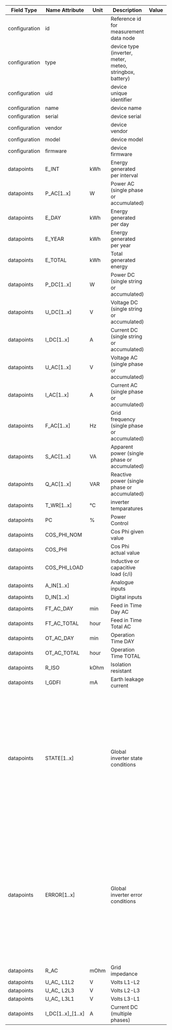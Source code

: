 | Field Type    | Name Attribute    | Unit | Description                                              | Value | Type | Required | Example                                                                                                                                                                                                                           | Notes | Version | 
|---------------|-------------------|------|----------------------------------------------------------|-------|------|----------|-----------------------------------------------------------------------------------------------------------------------------------------------------------------------------------------------------------------------------------|-------|---------| 
| configuration | id                |      | Reference id for measurement data node                   |       |      | x        | <device id=“1“ type=“inverter“>                                                                                                                                                                                                   |       | 2.0.1   | 
| configuration | type              |      | device type (inverter, meter, meteo, stringbox, battery) |       |      | x        | <device id=“1“ type=“inverter“>                                                                                                                                                                                                   |       | 2.0.1   | 
| configuration | uid               |      | device unique identifier                                 |       |      | x        | <uid>INV12345</uid>                                                                                                                                                                                                               |       | 2.0.1   | 
| configuration | name              |      | device name                                              |       |      |          | <name>Inverter A</name>                                                                                                                                                                                                           |       | 2.0.1   | 
| configuration | serial            |      | device serial                                            |       |      |          | <serial>INV11.22.33</serial>                                                                                                                                                                                                      |       | 2.0.1   | 
| configuration | vendor            |      | device vendor                                            |       |      |          | <vendor>vendor 123</vendor>                                                                                                                                                                                                       |       | 2.0.1   | 
| configuration | model             |      | device model                                             |       |      |          | <model></model>                                                                                                                                                                                                                   |       | 2.0.1   | 
| configuration | firmware          |      | device firmware                                          |       |      |          | <firmware>1.23.3</firmware>                                                                                                                                                                                                       |       | 2.0.1   | 
| datapoints    | E_INT             | kWh  | Energy generated per interval                            |       |      |          |                                                                                                                                                                                                                                   |       | 2.0.1   | 
| datapoints    | P_AC[1..x]        | W    | Power AC (single phase or accumulated)                   |       |      | x        |                                                                                                                                                                                                                                   |       | 2.0.1   | 
| datapoints    | E_DAY             | kWh  | Energy generated per day                                 |       |      |          |                                                                                                                                                                                                                                   |       | 2.0.1   | 
| datapoints    | E_YEAR            | kWh  | Energy generated per year                                |       |      |          |                                                                                                                                                                                                                                   |       | 2.0.1   | 
| datapoints    | E_TOTAL           | kWh  | Total generated energy                                   |       |      |          |                                                                                                                                                                                                                                   |       | 2.0.1   | 
| datapoints    | P_DC[1..x]        | W    | Power DC (single string or accumulated)                  |       |      |          |                                                                                                                                                                                                                                   |       | 2.0.1   | 
| datapoints    | U_DC[1..x]        | V    | Voltage DC (single string or accumulated)                |       |      |          |                                                                                                                                                                                                                                   |       | 2.0.1   | 
| datapoints    | I_DC[1..x]        | A    | Current DC (single string or accumulated)                |       |      |          |                                                                                                                                                                                                                                   |       | 2.0.1   | 
| datapoints    | U_AC[1..x]        | V    | Voltage AC (single phase or accumulated)                 |       |      |          |                                                                                                                                                                                                                                   |       | 2.0.1   | 
| datapoints    | I_AC[1..x]        | A    | Current AC (single phase or accumulated)                 |       |      |          |                                                                                                                                                                                                                                   |       | 2.0.1   | 
| datapoints    | F_AC[1..x]        | Hz   | Grid frequency (single phase or accumulated)             |       |      |          |                                                                                                                                                                                                                                   |       | 2.0.1   | 
| datapoints    | S_AC[1..x]        | VA   | Apparent power (single phase or accumulated)             |       |      |          |                                                                                                                                                                                                                                   |       | 2.0.1   | 
| datapoints    | Q_AC[1..x]        | VAR  | Reactive power (single phase or accumulated)             |       |      |          |                                                                                                                                                                                                                                   |       | 2.0.1   | 
| datapoints    | T_WR[1..x]        | °C   | inverter temparatures                                    |       |      |          |                                                                                                                                                                                                                                   |       | 2.0.1   | 
| datapoints    | PC                | %    | Power Control                                            |       |      |          |                                                                                                                                                                                                                                   |       | 2.0.1   | 
| datapoints    | COS_PHI_NOM       |      | Cos Phi given value                                      |       |      |          |                                                                                                                                                                                                                                   |       | 2.0.1   | 
| datapoints    | COS_PHI           |      | Cos Phi actual value                                     |       |      |          |                                                                                                                                                                                                                                   |       | 2.0.1   | 
| datapoints    | COS_PHI_LOAD      |      | Inductive or capacitive load (c/i)                       |       |      |          |                                                                                                                                                                                                                                   |       | 2.0.1   | 
| datapoints    | A_IN[1..x]        |      | Analogue inputs                                          |       |      |          |                                                                                                                                                                                                                                   |       | 2.0.1   | 
| datapoints    | D_IN[1..x]        |      | Digital inputs                                           |       |      |          |                                                                                                                                                                                                                                   |       | 2.0.1   | 
| datapoints    | FT_AC_DAY         | min  | Feed in Time Day AC                                      |       |      |          |                                                                                                                                                                                                                                   |       | 2.0.1   | 
| datapoints    | FT_AC_TOTAL       | hour | Feed in Time Total AC                                    |       |      |          |                                                                                                                                                                                                                                   |       | 2.0.1   | 
| datapoints    | OT_AC_DAY         | min  | Operation Time DAY                                       |       |      |          |                                                                                                                                                                                                                                   |       | 2.0.1   | 
| datapoints    | OT_AC_TOTAL       | hour | Operation Time TOTAL                                     |       |      |          |                                                                                                                                                                                                                                   |       | 2.0.1   | 
| datapoints    | R_ISO             | kOhm | Isolation resistant                                      |       |      |          |                                                                                                                                                                                                                                   |       | 2.0.1   | 
| datapoints    | I_GDFI            | mA   | Earth leakage current                                    |       |      |          |                                                                                                                                                                                                                                   |       | 2.0.1   | 
| datapoints    | STATE[1..x]       |      | Global inverter state conditions                         |       |      |          | usually we recommend the transmission of just one state and one error code. In this case use “STATE” and “ERROR”. Other states and codes can be transferred, too, but the visualization or usage of the values is not guaranteed. |       | 2.0.1   | 
| datapoints    | ERROR[1..x]       |      | Global inverter error conditions                         |       |      |          | usually we recommend the transmission of just one state and one error code. In this case use “STATE” and “ERROR”. Other states and codes can be transferred, too, but the visualization or usage of the values is not guaranteed. |       | 2.0.1   | 
| datapoints    | R_AC              | mOhm | Grid impedance                                           |       |      |          |                                                                                                                                                                                                                                   |       | 2.0.1   | 
| datapoints    | U_AC_ L1L2        | V    | Volts L1-L2                                              |       |      |          |                                                                                                                                                                                                                                   |       | 2.0.1   | 
| datapoints    | U_AC_ L2L3        | V    | Volts L2-L3                                              |       |      |          |                                                                                                                                                                                                                                   |       | 2.0.1   | 
| datapoints    | U_AC_ L3L1        | V    | Volts L3-L1                                              |       |      |          |                                                                                                                                                                                                                                   |       | 2.0.1   | 
| datapoints    | I_DC[1..x]_[1..x] | A    | Current DC (multiple phases)                             |       |      |          |                                                                                                                                                                                                                                   |       | 2.0.5   | 

